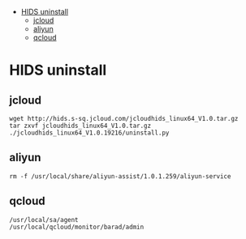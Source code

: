 <!-- TOC -->

- [HIDS uninstall](#hids-uninstall)
    - [jcloud](#jcloud)
    - [aliyun](#aliyun)
    - [qcloud](#qcloud)

<!-- /TOC -->

# HIDS uninstall
## jcloud
    wget http://hids.s-sq.jcloud.com/jcloudhids_linux64_V1.0.tar.gz
    tar zxvf jcloudhids_linux64_V1.0.tar.gz
    ./jcloudhids_linux64_V1.0.19216/uninstall.py

## aliyun

    rm -f /usr/local/share/aliyun-assist/1.0.1.259/aliyun-service

## qcloud

    /usr/local/sa/agent
    /usr/local/qcloud/monitor/barad/admin        